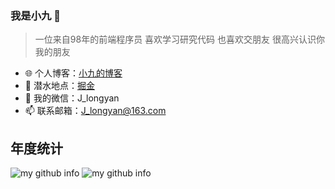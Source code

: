 
###  我是小九 🚀

> 一位来自98年的前端程序员 喜欢学习研究代码 也喜欢交朋友 很高兴认识你 我的朋友

- 🌐 个人博客：[小九的博客](https://jiangly.com/)
- 🏡 潜水地点：[掘金](https://juejin.cn/user/3861140568811576/posts)
- 💬 我的微信：J_longyan
- 📫 联系邮箱：J_longyan@163.com

## 年度统计

![my github info](https://github-readme-stats.vercel.app/api?username=longyanjiang&hide_border=true&show_icons=true&include_all_commits=true&line_height=30&theme=gruvbox&locale=cn&custom_title=小九的github统计)
![my github info](https://github-readme-stats.vercel.app/api/top-langs/?username=longyanjiang&hide_border=true&layout=compact&theme=gruvbox&locale=cn&custom_title=小九常用的语言)
